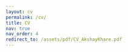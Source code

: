 ```yaml
---
layout: cv
permalink: /cv/
title: CV
nav: true
nav_order: 4
redirect_to: /assets/pdf/CV_AkshayKhare.pdf
---
```


